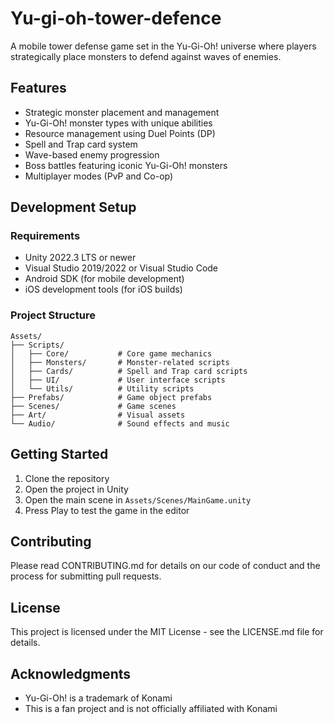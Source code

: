 # Yu-gi-oh-tower-defence

A mobile tower defense game set in the Yu-Gi-Oh! universe where players strategically place monsters to defend against waves of enemies.

## Features

- Strategic monster placement and management
- Yu-Gi-Oh! monster types with unique abilities
- Resource management using Duel Points (DP)
- Spell and Trap card system
- Wave-based enemy progression
- Boss battles featuring iconic Yu-Gi-Oh! monsters
- Multiplayer modes (PvP and Co-op)

## Development Setup

### Requirements

- Unity 2022.3 LTS or newer
- Visual Studio 2019/2022 or Visual Studio Code
- Android SDK (for mobile development)
- iOS development tools (for iOS builds)

### Project Structure

```
Assets/
├── Scripts/
│   ├── Core/           # Core game mechanics
│   ├── Monsters/       # Monster-related scripts
│   ├── Cards/          # Spell and Trap card scripts
│   ├── UI/             # User interface scripts
│   └── Utils/          # Utility scripts
├── Prefabs/            # Game object prefabs
├── Scenes/             # Game scenes
├── Art/                # Visual assets
└── Audio/              # Sound effects and music
```

## Getting Started

1. Clone the repository
2. Open the project in Unity
3. Open the main scene in `Assets/Scenes/MainGame.unity`
4. Press Play to test the game in the editor

## Contributing

Please read CONTRIBUTING.md for details on our code of conduct and the process for submitting pull requests.

## License

This project is licensed under the MIT License - see the LICENSE.md file for details.

## Acknowledgments

- Yu-Gi-Oh! is a trademark of Konami
- This is a fan project and is not officially affiliated with Konami 